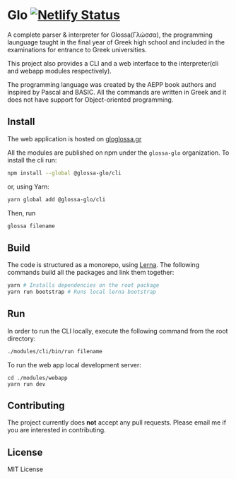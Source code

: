 # Glo [![Netlify Status](https://api.netlify.com/api/v1/badges/b104b1f2-41a1-4f81-b654-52dafd1dbc15/deploy-status)](https://app.netlify.com/sites/elastic-carson-b9d3c7/deploys)
A complete parser & interpreter for Glossa(Γλώσσα), the programming launguage taught in the final year of Greek high school and included in the examinations for entrance to Greek universities.

This project also provides a CLI and a web interface to the interpreter(cli and webapp modules respectively).

The programming language was created by the AEPP book authors and inspired by Pascal and BASIC. All the commands are written in Greek and it does not have support for Object-oriented programming.

## Install
The web application is hosted on [gloglossa.gr](https://gloglossa.gr)

All the modules are published on npm under the `glossa-glo` organization. To install the cli run:
```bash
npm install --global @glossa-glo/cli
```
or, using Yarn:
```bash
yarn global add @glossa-glo/cli
```
Then, run
```bash
glossa filename
```

## Build
The code is structured as a monorepo, using [Lerna](https://github.com/lerna/lerna).
The following commands build all the packages and link them together:
```bash
yarn # Installs dependencies on the root package
yarn run bootstrap # Runs local lerna bootstrap
```

## Run
In order to run the CLI locally, execute the following command from the root directory:
```bash
./modules/cli/bin/run filename
```
To run the web app local development server:
```
cd ./modules/webapp
yarn run dev
```

## Contributing
The project currently does **not** accept any pull requests. Please email me if you are interested in contributing.

## License
MIT License
